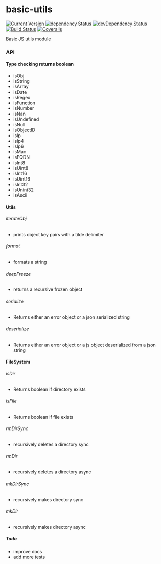 # basic-utils

[![Current Version](https://img.shields.io/npm/v/basic-utils.svg?maxAge=1000)](https://www.npmjs.org/package/basic-utils)
[![dependency Status](https://img.shields.io/david/simon-p-r/basic-utils.svg?maxAge=1000)](https://david-dm.org/simon-p-r/basic-utils)
[![devDependency Status](https://img.shields.io/david/dev/simon-p-r/basic-utils.svg?maxAge=1000)](https://david-dm.org/simon-p-r/basic-utils?type=dev)
[![Build Status](https://travis-ci.org/simon-p-r/basic-utils.svg?branch=master)](https://travis-ci.org/simon-p-r/basic-utils)
[![Coveralls](https://img.shields.io/coveralls/simon-p-r/basic-utils.svg?maxAge=1000)](https://coveralls.io/github/simon-p-r/basic-utils)

Basic JS utils module

### API

#### Type checking returns boolean

 - isObj
 - isString
 - isArray
 - isDate
 - isRegex
 - isFunction
 - isNumber
 - isNan
 - isUndefined
 - isNull
 - isObjectID
 - isIp
 - isIp4
 - isIp6
 - isMac
 - isFQDN
 - isInt8
 - isUint8
 - isInt16
 - isUint16
 - isInt32
 - isUnint32
 - isAscii


#### Utils

###### iterateObj

   - prints object key pairs with a tilde delimiter

###### format

   - formats a string

###### deepFreeze

   - returns a recursive frozen object

###### serialize

  - Returns either an error object or a json serialized string

###### deserialize

  - Returns either an error object or a js object deserialized from a json string

#### FileSystem

###### isDir

  - Returns boolean if directory exists

###### isFile

  - Returns boolean if file exists

###### rmDirSync

 - recursively deletes a directory sync

###### rmDir

 - recursively deletes a directory async

###### mkDirSync

 - recursively makes directory sync

###### mkDir
 - recursively makes directory async


##### Todo

 - improve docs
 - add more tests
